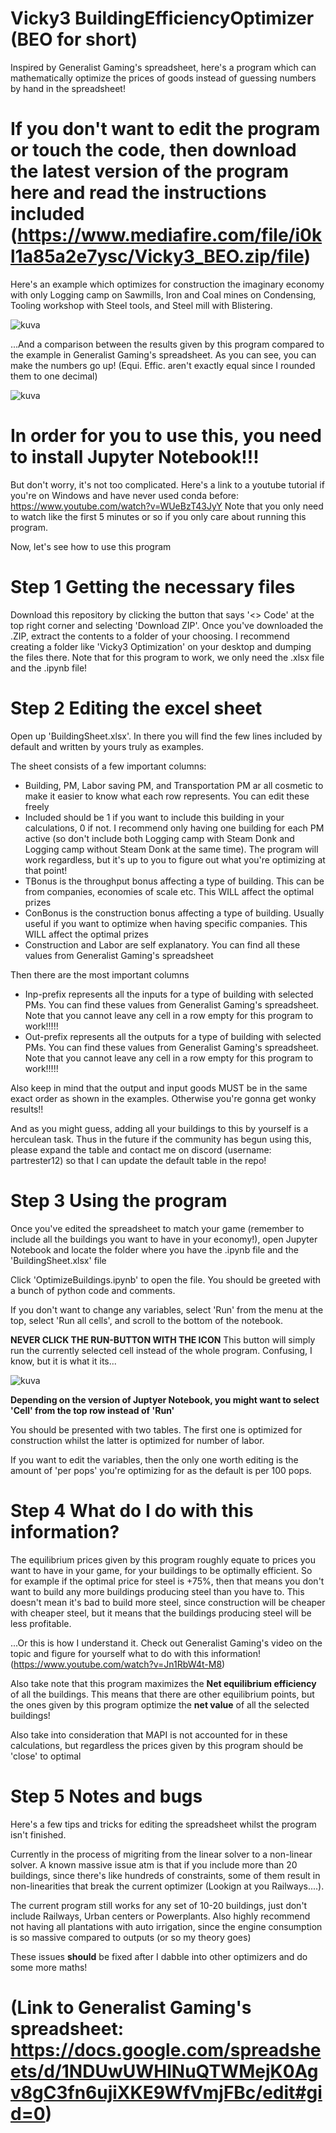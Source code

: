 # Vicky3 BuildingEfficiencyOptimizer (BEO for short)
Inspired by Generalist Gaming's spreadsheet, here's a program which can mathematically optimize the prices of goods instead of guessing numbers by hand in the spreadsheet!

# If you don't want to edit the program or touch the code, then download the latest version of the program here and read the instructions included (https://www.mediafire.com/file/i0kl1a85a2e7ysc/Vicky3_BEO.zip/file)

Here's an example which optimizes for construction the imaginary economy with only Logging camp on Sawmills, Iron and Coal mines on Condensing, Tooling workshop with Steel tools, and Steel mill with Blistering.

![kuva](https://github.com/Partrester12/Vicky3BuildingEffeciencyOptimizer/assets/49076600/4800dfa3-b6da-4e8d-bb52-85a7fe3cef92)

...And a comparison between the results given by this program compared to the example in Generalist Gaming's spreadsheet. As you can see, you can make the numbers go up! (Equi. Effic. aren't exactly equal since I rounded them to one decimal)

![kuva](https://github.com/Partrester12/Vicky3BuildingEffeciencyOptimizer/assets/49076600/85f3cf9f-b56d-4d8e-8eaf-53a05fe2d731)


# In order for you to use this, you need to install Jupyter Notebook!!!
But don't worry, it's not too complicated. Here's a link to a youtube tutorial if you're on Windows and have never used conda before: https://www.youtube.com/watch?v=WUeBzT43JyY
Note that you only need to watch like the first 5 minutes or so if you only care about running this program.

Now, let's see how to use this program

# Step 1 Getting the necessary files
Download this repository by clicking the button that says '<> Code' at the top right corner and selecting 'Download ZIP'.
Once you've downloaded the .ZIP, extract the contents to a folder of your choosing. I recommend creating a folder like 'Vicky3 Optimization' on your desktop and dumping the files there.
Note that for this program to work, we only need the .xlsx file and the .ipynb file!

# Step 2 Editing the excel sheet
Open up 'BuildingSheet.xlsx'. In there you will find the few lines included by default and written by yours truly as examples.

The sheet consists of a few important columns:
- Building, PM, Labor saving PM, and Transportation PM ar all cosmetic to make it easier to know what each row represents. You can edit these freely
- Included should be 1 if you want to include this building in your calculations, 0 if not. I recommend only having one building for each PM active (so don't include both Logging camp with Steam Donk and Logging camp without Steam Donk at the same time). The program will work regardless, but it's up to you to figure out what you're optimizing at that point!
- TBonus is the throughput bonus affecting a type of building. This can be from companies, economies of scale etc. This WILL affect the optimal prizes
- ConBonus is the construction bonus affecting a type of building. Usually useful if you want to optimize when having specific companies. This WILL affect the optimal prizes
- Construction and Labor are self explanatory. You can find all these values from Generalist Gaming's spreadsheet

Then there are the most important columns
- Inp-prefix represents all the inputs for a type of building with selected PMs. You can find these values from Generalist Gaming's spreadsheet. Note that you cannot leave any cell in a row empty for this program to work!!!!!
- Out-prefix represents all the outputs for a type of building with selected PMs. You can find these values from Generalist Gaming's spreadsheet. Note that you cannot leave any cell in a row empty for this program to work!!!!!

Also keep in mind that the output and input goods MUST be in the same exact order as shown in the examples. Otherwise you're gonna get wonky results!!

And as you might guess, adding all your buildings to this by yourself is a herculean task. 
Thus in the future if the community has begun using this, please expand the table and contact me on discord (username: partrester12) so that I can update the default table in the repo!

# Step 3 Using the program
Once you've edited the spreadsheet to match your game (remember to include all the buildings you want to have in your economy!), open Jupyter Notebook and locate the folder where you have the .ipynb file and the 'BuildingSheet.xlsx' file

Click 'OptimizeBuildings.ipynb' to open the file. You should be greeted with a bunch of python code and comments. 

If you don't want to change any variables, select 'Run' from the menu at the top, select 'Run all cells', and scroll to the bottom of the notebook.

**NEVER CLICK THE RUN-BUTTON WITH THE ICON**
This button will simply run the currently selected cell instead of the whole program. Confusing, I know, but it is what it its...

![kuva](https://github.com/Partrester12/Vicky3BuildingEffeciencyOptimizer/assets/49076600/6fd92488-e038-4168-8f01-f43c5af35ab4)

**Depending on the version of Juptyer Notebook, you might want to select 'Cell' from the top row instead of 'Run'**

You should be presented with two tables. The first one is optimized for construction whilst the latter is optimized for number of labor.

If you want to edit the variables, then the only one worth editing is the amount of 'per pops' you're optimizing for as the default is per 100 pops.

# Step 4 What do I do with this information?

The equilibrium prices given by this program roughly equate to prices you want to have in your game, for your buildings to be optimally efficient.
So for example if the optimal price for steel is +75%, then that means you don't want to build any more buildings producing steel than you have to.
This doesn't mean it's bad to build more steel, since construction will be cheaper with cheaper steel, but it means that the buildings producing steel will be less profitable.

...Or this is how I understand it. Check out Generalist Gaming's video on the topic and figure for yourself what to do with this information!
(https://www.youtube.com/watch?v=Jn1RbW4t-M8)

Also take note that this program maximizes the **Net equilibrium efficiency** of all the buildings. This means that there are other equilibrium points, but the ones given by this program optimize the **net value** of all the selected buildings!

Also take into consideration that MAPI is not accounted for in these calculations, but regardless the prices given by this program should be 'close' to optimal

# Step 5 Notes and bugs

Here's a few tips and tricks for editing the spreadsheet whilst the program isn't finished. 

Currently in the process of migriting from the linear solver to a non-linear solver. A known massive issue atm is that if you include more than 20 buildings, since there's like hundreds of constraints, some of them result in non-linearities that break the current optimizer (Lookign at you Railways....).

The current program still works for any set of 10-20 buildings, just don't include Railways, Urban centers or Powerplants. Also highly recommend not having all plantations with auto irrigation, since the engine consumption is so massive compared to outputs (or so my theory goes)

These issues **should** be fixed after I dabble into other optimizers and do some more maths!

# (Link to Generalist Gaming's spreadsheet: https://docs.google.com/spreadsheets/d/1NDUwUWHlNuQTWMejK0Agv8gC3fn6ujiXKE9WfVmjFBc/edit#gid=0)
